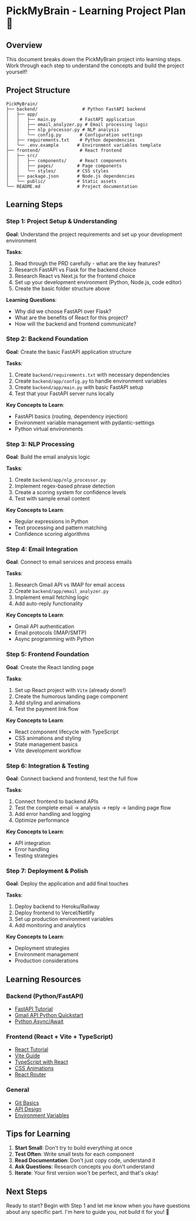 # PickMyBrain - Learning Project Plan 🧠

## Overview
This document breaks down the PickMyBrain project into learning steps. Work through each step to understand the concepts and build the project yourself!

## Project Structure
```
PickMyBrain/
├── backend/                 # Python FastAPI backend
│   ├── app/
│   │   ├── main.py         # FastAPI application
│   │   ├── email_analyzer.py # Email processing logic
│   │   ├── nlp_processor.py # NLP analysis
│   │   └── config.py       # Configuration settings
│   ├── requirements.txt    # Python dependencies
│   └── .env.example       # Environment variables template
├── frontend/               # React frontend
│   ├── src/
│   │   ├── components/     # React components
│   │   ├── pages/         # Page components
│   │   └── styles/        # CSS styles
│   ├── package.json       # Node.js dependencies
│   └── public/            # Static assets
└── README.md              # Project documentation
```

## Learning Steps

### Step 1: Project Setup & Understanding
**Goal**: Understand the project requirements and set up your development environment

**Tasks**:
1. Read through the PRD carefully - what are the key features?
2. Research FastAPI vs Flask for the backend choice
3. Research React vs Next.js for the frontend choice
4. Set up your development environment (Python, Node.js, code editor)
5. Create the basic folder structure above

**Learning Questions**:
- Why did we choose FastAPI over Flask?
- What are the benefits of React for this project?
- How will the backend and frontend communicate?

### Step 2: Backend Foundation
**Goal**: Create the basic FastAPI application structure

**Tasks**:
1. Create `backend/requirements.txt` with necessary dependencies
2. Create `backend/app/config.py` to handle environment variables
3. Create `backend/app/main.py` with basic FastAPI setup
4. Test that your FastAPI server runs locally

**Key Concepts to Learn**:
- FastAPI basics (routing, dependency injection)
- Environment variable management with pydantic-settings
- Python virtual environments

### Step 3: NLP Processing
**Goal**: Build the email analysis logic

**Tasks**:
1. Create `backend/app/nlp_processor.py`
2. Implement regex-based phrase detection
3. Create a scoring system for confidence levels
4. Test with sample email content

**Key Concepts to Learn**:
- Regular expressions in Python
- Text processing and pattern matching
- Confidence scoring algorithms

### Step 4: Email Integration
**Goal**: Connect to email services and process emails

**Tasks**:
1. Research Gmail API vs IMAP for email access
2. Create `backend/app/email_analyzer.py`
3. Implement email fetching logic
4. Add auto-reply functionality

**Key Concepts to Learn**:
- Gmail API authentication
- Email protocols (IMAP/SMTP)
- Async programming with Python

### Step 5: Frontend Foundation
**Goal**: Create the React landing page

**Tasks**:
1. Set up React project with `Vite` (already done!)
2. Create the humorous landing page component
3. Add styling and animations
4. Test the payment link flow

**Key Concepts to Learn**:
- React component lifecycle with TypeScript
- CSS animations and styling
- State management basics
- Vite development workflow

### Step 6: Integration & Testing
**Goal**: Connect backend and frontend, test the full flow

**Tasks**:
1. Connect frontend to backend APIs
2. Test the complete email → analysis → reply → landing page flow
3. Add error handling and logging
4. Optimize performance

**Key Concepts to Learn**:
- API integration
- Error handling
- Testing strategies

### Step 7: Deployment & Polish
**Goal**: Deploy the application and add final touches

**Tasks**:
1. Deploy backend to Heroku/Railway
2. Deploy frontend to Vercel/Netlify
3. Set up production environment variables
4. Add monitoring and analytics

**Key Concepts to Learn**:
- Deployment strategies
- Environment management
- Production considerations

## Learning Resources

### Backend (Python/FastAPI)
- [FastAPI Tutorial](https://fastapi.tiangolo.com/tutorial/)
- [Gmail API Python Quickstart](https://developers.google.com/gmail/api/quickstart/python)
- [Python Async/Await](https://realpython.com/async-io-python/)

### Frontend (React + Vite + TypeScript)
- [React Tutorial](https://react.dev/learn)
- [Vite Guide](https://vitejs.dev/guide/)
- [TypeScript with React](https://www.typescriptlang.org/docs/handbook/react.html)
- [CSS Animations](https://developer.mozilla.org/en-US/docs/Web/CSS/CSS_Animations)
- [React Router](https://reactrouter.com/)

### General
- [Git Basics](https://git-scm.com/book/en/v2)
- [API Design](https://restfulapi.net/)
- [Environment Variables](https://12factor.net/config)

## Tips for Learning
1. **Start Small**: Don't try to build everything at once
2. **Test Often**: Write small tests for each component
3. **Read Documentation**: Don't just copy code, understand it
4. **Ask Questions**: Research concepts you don't understand
5. **Iterate**: Your first version won't be perfect, and that's okay!

## Next Steps
Ready to start? Begin with Step 1 and let me know when you have questions about any specific part. I'm here to guide you, not build it for you! 🚀 